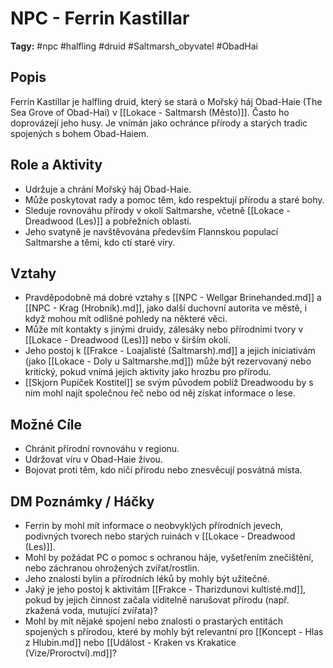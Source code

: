 # NPC - Ferrin Kastillar

**Tagy:** #npc #halfling #druid #Saltmarsh_obyvatel #ObadHai

## Popis
Ferrin Kastillar je halfling druid, který se stará o Mořský háj Obad-Haie (The Sea Grove of Obad-Hai) v [[Lokace - Saltmarsh (Město)]]. Často ho doprovázejí jeho husy. Je vnímán jako ochránce přírody a starých tradic spojených s bohem Obad-Haiem.

## Role a Aktivity
*   Udržuje a chrání Mořský háj Obad-Haie.
*   Může poskytovat rady a pomoc těm, kdo respektují přírodu a staré bohy.
*   Sleduje rovnováhu přírody v okolí Saltmarshe, včetně [[Lokace - Dreadwood (Les)]] a pobřežních oblastí.
*   Jeho svatyně je navštěvována především Flannskou populací Saltmarshe a těmi, kdo ctí staré víry.

## Vztahy
*   Pravděpodobně má dobré vztahy s [[NPC - Wellgar Brinehanded.md]] a [[NPC - Krag (Hrobník).md]], jako další duchovní autorita ve městě, i když mohou mít odlišné pohledy na některé věci.
*   Může mít kontakty s jinými druidy, zálesáky nebo přírodními tvory v [[Lokace - Dreadwood (Les)]] nebo v širším okolí.
*   Jeho postoj k [[Frakce - Loajalisté (Saltmarsh).md]] a jejich iniciativám (jako [[Lokace - Doly u Saltmarshe.md]]) může být rezervovaný nebo kritický, pokud vnímá jejich aktivity jako hrozbu pro přírodu.
*   [[Skjorn Pupíček Kostitel]] se svým původem poblíž Dreadwoodu by s ním mohl najít společnou řeč nebo od něj získat informace o lese.

## Možné Cíle
*   Chránit přírodní rovnováhu v regionu.
*   Udržovat víru v Obad-Haie živou.
*   Bojovat proti těm, kdo ničí přírodu nebo znesvěcují posvátná místa.

## DM Poznámky / Háčky
*   Ferrin by mohl mít informace o neobvyklých přírodních jevech, podivných tvorech nebo starých ruinách v [[Lokace - Dreadwood (Les)]].
*   Mohl by požádat PC o pomoc s ochranou háje, vyšetřením znečištění, nebo záchranou ohrožených zvířat/rostlin.
*   Jeho znalosti bylin a přírodních léků by mohly být užitečné.
*   Jaký je jeho postoj k aktivitám [[Frakce - Tharizdunovi kultisté.md]], pokud by jejich činnost začala viditelně narušovat přírodu (např. zkažená voda, mutující zvířata)?
*   Mohl by mít nějaké spojení nebo znalosti o prastarých entitách spojených s přírodou, které by mohly být relevantní pro [[Koncept - Hlas z Hlubin.md]] nebo [[Událost - Kraken vs Krakatice (Vize/Proroctví).md]]?